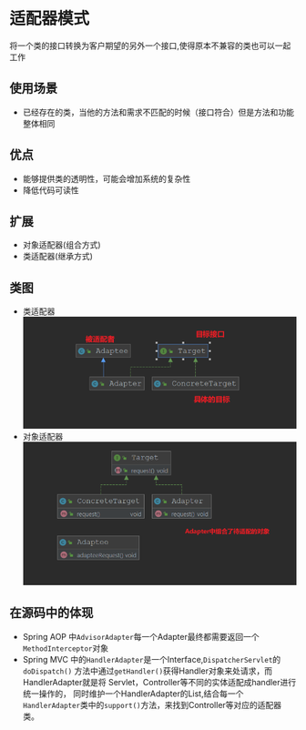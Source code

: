# 适配器模式
将一个类的接口转换为客户期望的另外一个接口,使得原本不兼容的类也可以一起工作
## 使用场景
+ 已经存在的类，当他的方法和需求不匹配的时候（接口符合）但是方法和功能整体相同
## 优点
+ 能够提供类的透明性，可能会增加系统的复杂性
+ 降低代码可读性
## 扩展
+ 对象适配器(组合方式)
+ 类适配器(继承方式)
## 类图
+ 类适配器
![](1.png)
+ 对象适配器
![](2.png)

## 在源码中的体现
+ Spring AOP 中`AdvisorAdapter`每一个Adapter最终都需要返回一个`MethodInterceptor`对象
+ Spring MVC 中的`HandlerAdapter`是一个Interface,`DispatcherServlet`的`doDispatch()`
方法中通过`getHandler()`获得Handler对象来处请求，而HandlerAdapter就是将
Servlet，Controller等不同的实体适配成handler进行统一操作的，
同时维护一个HandlerAdapter的List,结合每一个`HandlerAdapter`类中的`support()`方法，来找到Controller等对应的适配器类。
